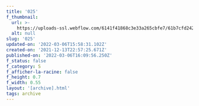 ```yaml
---
title: '025'
f_thumbnail:
  url: >-
    https://uploads-ssl.webflow.com/6141f41868c3e33a265cbfe7/61b7cfd242ea4b593981faa0_025.jpg
  alt: null
slug: '025'
updated-on: '2022-03-06T15:58:31.102Z'
created-on: '2021-12-13T22:57:25.671Z'
published-on: '2022-03-06T16:09:56.250Z'
f_status: false
f_category: S
f_afficher-la-racine: false
f_height: 0.7
f_width: 0.55
layout: '[archive].html'
tags: archive
---
```



